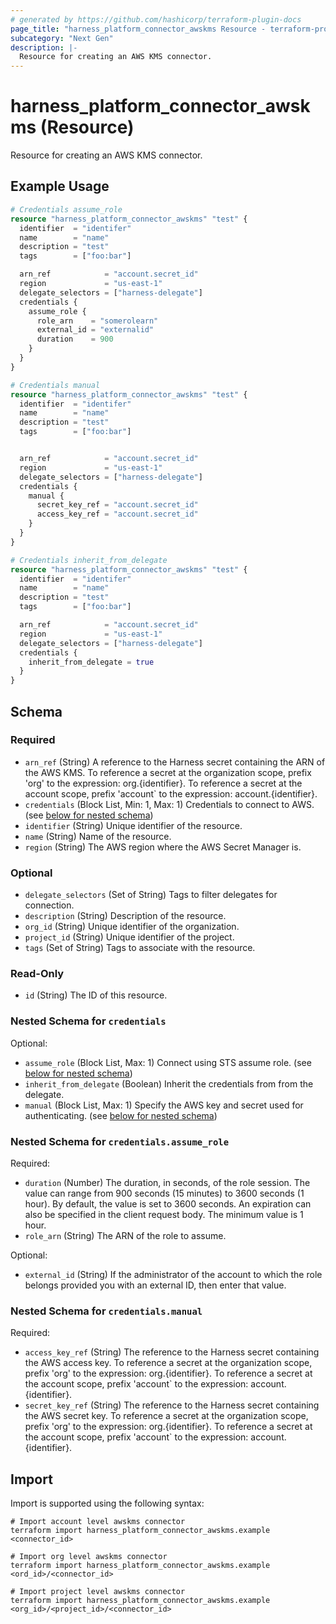 ```yaml
---
# generated by https://github.com/hashicorp/terraform-plugin-docs
page_title: "harness_platform_connector_awskms Resource - terraform-provider-harness"
subcategory: "Next Gen"
description: |-
  Resource for creating an AWS KMS connector.
---
```


# harness_platform_connector_awskms (Resource)

Resource for creating an AWS KMS connector.

## Example Usage

```terraform
# Credentials assume_role
resource "harness_platform_connector_awskms" "test" {
  identifier  = "identifer"
  name        = "name"
  description = "test"
  tags        = ["foo:bar"]

  arn_ref            = "account.secret_id"
  region             = "us-east-1"
  delegate_selectors = ["harness-delegate"]
  credentials {
    assume_role {
      role_arn    = "somerolearn"
      external_id = "externalid"
      duration    = 900
    }
  }
}

# Credentials manual
resource "harness_platform_connector_awskms" "test" {
  identifier  = "identifer"
  name        = "name"
  description = "test"
  tags        = ["foo:bar"]


  arn_ref            = "account.secret_id"
  region             = "us-east-1"
  delegate_selectors = ["harness-delegate"]
  credentials {
    manual {
      secret_key_ref = "account.secret_id"
      access_key_ref = "account.secret_id"
    }
  }
}

# Credentials inherit_from_delegate
resource "harness_platform_connector_awskms" "test" {
  identifier  = "identifer"
  name        = "name"
  description = "test"
  tags        = ["foo:bar"]

  arn_ref            = "account.secret_id"
  region             = "us-east-1"
  delegate_selectors = ["harness-delegate"]
  credentials {
    inherit_from_delegate = true
  }
}
```

<!-- schema generated by tfplugindocs -->
## Schema

### Required

- `arn_ref` (String) A reference to the Harness secret containing the ARN of the AWS KMS. To reference a secret at the organization scope, prefix 'org' to the expression: org.{identifier}. To reference a secret at the account scope, prefix 'account` to the expression: account.{identifier}.
- `credentials` (Block List, Min: 1, Max: 1) Credentials to connect to AWS. (see [below for nested schema](#nestedblock--credentials))
- `identifier` (String) Unique identifier of the resource.
- `name` (String) Name of the resource.
- `region` (String) The AWS region where the AWS Secret Manager is.

### Optional

- `delegate_selectors` (Set of String) Tags to filter delegates for connection.
- `description` (String) Description of the resource.
- `org_id` (String) Unique identifier of the organization.
- `project_id` (String) Unique identifier of the project.
- `tags` (Set of String) Tags to associate with the resource.

### Read-Only

- `id` (String) The ID of this resource.

<a id="nestedblock--credentials"></a>
### Nested Schema for `credentials`

Optional:

- `assume_role` (Block List, Max: 1) Connect using STS assume role. (see [below for nested schema](#nestedblock--credentials--assume_role))
- `inherit_from_delegate` (Boolean) Inherit the credentials from from the delegate.
- `manual` (Block List, Max: 1) Specify the AWS key and secret used for authenticating. (see [below for nested schema](#nestedblock--credentials--manual))

<a id="nestedblock--credentials--assume_role"></a>
### Nested Schema for `credentials.assume_role`

Required:

- `duration` (Number) The duration, in seconds, of the role session. The value can range from 900 seconds (15 minutes) to 3600 seconds (1 hour). By default, the value is set to 3600 seconds. An expiration can also be specified in the client request body. The minimum value is 1 hour.
- `role_arn` (String) The ARN of the role to assume.

Optional:

- `external_id` (String) If the administrator of the account to which the role belongs provided you with an external ID, then enter that value.


<a id="nestedblock--credentials--manual"></a>
### Nested Schema for `credentials.manual`

Required:

- `access_key_ref` (String) The reference to the Harness secret containing the AWS access key. To reference a secret at the organization scope, prefix 'org' to the expression: org.{identifier}. To reference a secret at the account scope, prefix 'account` to the expression: account.{identifier}.
- `secret_key_ref` (String) The reference to the Harness secret containing the AWS secret key. To reference a secret at the organization scope, prefix 'org' to the expression: org.{identifier}. To reference a secret at the account scope, prefix 'account` to the expression: account.{identifier}.

## Import

Import is supported using the following syntax:

```shell
# Import account level awskms connector 
terraform import harness_platform_connector_awskms.example <connector_id>

# Import org level awskms connector 
terraform import harness_platform_connector_awskms.example <ord_id>/<connector_id>

# Import project level awskms connector 
terraform import harness_platform_connector_awskms.example <org_id>/<project_id>/<connector_id>
```

